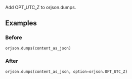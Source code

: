 
Add OPT_UTC_Z to orjson.dumps.

## Examples

### Before

```python
orjson.dumps(content_as_json)
```

### After

```python
orjson.dumps(content_as_json, option=orjson.OPT_UTC_Z)
```

